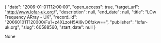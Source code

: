 {
  "date": "2006-01-01T12:00:00", 
  "open_access": true, 
  "target_url": "http://www.lofar-uk.org/", 
  "description": null, 
  "end_date": null, 
  "title": "LOw Frequency ARray - UK", 
  "record_id": "20060101T120000/Fu1+z4XLzoH5AI6vO6fzkw==", 
  "publisher": "lofar-uk.org", 
  "slug": 60588560, 
  "start_date": null
}

None